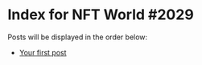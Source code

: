 # Index for NFT World #2029
Posts will be displayed in the order below:

- [Your first post](./001-first.md)

